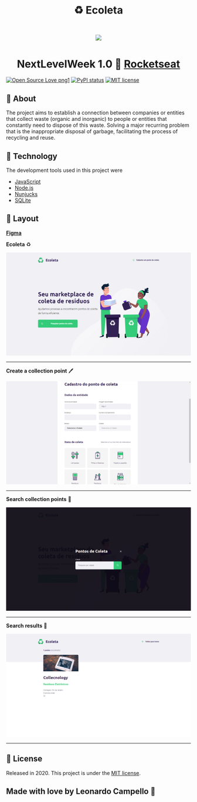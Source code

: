 # <center> ♻️ Ecoleta </center>

<h1 align="center">
    <img src="https://i.gyazo.com/601e409ab7165ba0c90403556c4408c8.gif">
</h1>

# <center> NextLevelWeek 1.0 🚀 [Rocketseat](https://rocketseat.com.br/) </center>

[![Open Source Love png1](https://badges.frapsoft.com/os/v1/open-source.png?v=103)](https://github.com/ellerbrock/open-source-badges/)
[![PyPI status](https://img.shields.io/pypi/status/ansicolortags.svg)](https://pypi.python.org/pypi/ansicolortags/)
[![MIT license](https://img.shields.io/badge/License-MIT-blue.svg)](https://lbesson.mit-license.org/)


## 📑 About 

The project aims to establish a connection between companies or entities that collect waste (organic and inorganic) to people or entities that constantly need to dispose of this waste. Solving a major recurring problem that is the inappropriate disposal of garbage, facilitating the process of recycling and reuse.

## 🧰 Technology 

The development tools used in this project were

- [JavaScript](https://developer.mozilla.org/pt-BR/docs/Web/JavaScript)
- [Node.js](https://nodejs.org/en/)
- [Nunjucks](https://mozilla.github.io/nunjucks/)
- [SQLite](https://github.com/mapbox/node-sqlite3)

## 🎨 Layout

**[Figma](https://www.figma.com/file/Byw4X5etg8VCmezueyhzkC/Ecoleta-(Starter)?node-id=136%3A1026)**

**Ecoleta** ♻️

![home](./.github/home.png)

---

**Create a collection point** 🖊️

![create-point](/.github/create-point.png)

---

**Search collection points** 🔎

![search-point](/.github/search-point.png)

---

**Search results** 📄

![search-results](/.github/search-results.png)

---

## 📜 License 

Released in 2020. This project is under the [MIT license](LICENSE).

## Made with love by Leonardo Campello 💚 